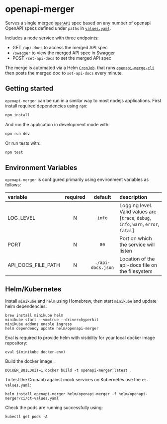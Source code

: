 # openapi-merger

Serves a single merged [`OpenAPI`](https://swagger.io/specification/) spec based on any number of openapi OpenAPI specs defined under `paths` in [`values.yaml`](helm/openapi-merger/values.yaml).

Includes a node service with three endpoints:

- GET `/api-docs` to access the merged API spec
- `/swagger` to view the merged API spec in Swagger
- POST `/set-api-docs` to set the merged API spec

The merge is automated via a Helm [`CronJob`](helm/openapi-merger/templates/cronjob.yaml). that runs [`openapi-merge-cli`](https://www.npmjs.com/package/openapi-merge-cli) then posts the merged doc to `set-api-docs` every minute.

## Getting started

`openapi-merger` can be run in a similar way to most nodejs applications. First install required dependencies using `npm`:

```sh
npm install
```

And run the application in development mode with:

```sh
npm run dev
```

Or run tests with:

```sh
npm test
```

## Environment Variables

`openapi-merger` is configured primarily using environment variables as follows:

| variable           | required |      default      | description                                                                          |
| :----------------- | :------: | :---------------: | :----------------------------------------------------------------------------------- |
| LOG_LEVEL          |    N     |      `info`       | Logging level. Valid values are [`trace`, `debug`, `info`, `warn`, `error`, `fatal`] |
| PORT               |    N     |       `80`        | Port on which the service will listen                                                |
| API_DOCS_FILE_PATH |    N     | `./api-docs.json` | Location of the api-docs file on the filesystem                                      |

## Helm/Kubernetes

Install `minikube` and `helm` using Homebrew, then start `minikube` and update helm dependencies:

```
brew install minikube helm
minikube start --vm=true --driver=hyperkit
minikube addons enable ingress
helm dependency update helm/openapi-merger
```

Eval is required to provide helm with visibility for your local docker image repository:

```
eval $(minikube docker-env)
```

Build the docker image:

```
DOCKER_BUILDKIT=1 docker build -t openapi-merger:latest .
```

To test the CronJob against mock services on Kubernetes use the `ct-values.yaml`:

```
helm install openapi-merger helm/openapi-merger -f helm/openapi-merger/ci/ct-values.yaml
```

Check the pods are running successfully using:

```
kubectl get pods -A
```

